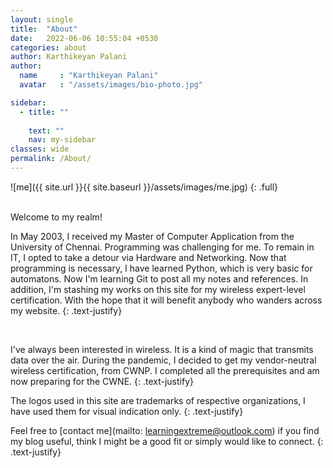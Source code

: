 ```yaml
---
layout: single
title:  "About"
date:   2022-06-06 10:55:04 +0530
categories: about
author: Karthikeyan Palani
author:
  name     : "Karthikeyan Palani"
  avatar   : "/assets/images/bio-photo.jpg"

sidebar:
  - title: ""
    
    text: ""
    nav: my-sidebar
classes: wide
permalink: /About/
---
```



 ![me]({{ site.url }}{{ site.baseurl }}/assets/images/me.jpg) {: .full}


<br>
Welcome to my realm!

In May 2003, I received my Master of Computer Application from the University of Chennai. Programming was challenging for me. To remain in IT, I opted to take a detour via Hardware and Networking. Now that programming is necessary, I have learned Python, which is very basic for automatons. Now I'm learning Git to post all my notes and references. In addition, I'm stashing my works on this site for my wireless expert-level certification. With the hope that it will benefit anybody who wanders across my website.
{: .text-justify}

<br>

I've always been interested in wireless. It is a kind of magic that transmits data over the air. During the pandemic, I decided to get my vendor-neutral wireless certification, from CWNP. I completed all the prerequisites and am now preparing for the CWNE.
{: .text-justify}

The logos used in this site are trademarks of respective organizations,  I have used them for visual indication only.
{: .text-justify}

Feel free to [contact me](mailto: learningextreme@outlook.com) if you find my blog useful, think I might be a good fit or simply would like to connect. 
{: .text-justify}
